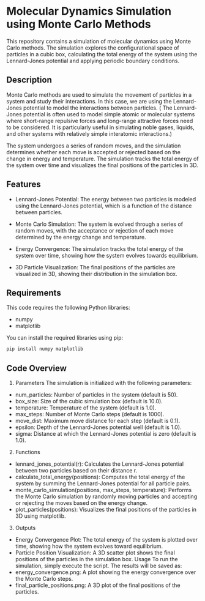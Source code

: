 # Molecular Dynamics Simulation using Monte Carlo Methods

This repository contains a simulation of molecular dynamics using Monte Carlo methods. The simulation explores the configurational space of particles in a cubic box, calculating the total energy of the system using the Lennard-Jones potential and applying periodic boundary conditions.

## Description

Monte Carlo methods are used to simulate the movement of particles in a system and study their interactions. In this case, we are using the Lennard-Jones potential to model the interactions between particles. ( The Lennard-Jones potential is often used to model simple atomic or molecular systems where short-range repulsive forces and long-range attractive forces need to be considered. It is particularly useful in simulating noble gases, liquids, and other systems with relatively simple interatomic interactions.)

The system undergoes a series of random moves, and the simulation determines whether each move is accepted or rejected based on the change in energy and temperature.
The simulation tracks the total energy of the system over time and visualizes the final positions of the particles in 3D.


## Features

* Lennard-Jones Potential: The energy between two particles is modeled using the Lennard-Jones potential, which is a function of the distance between particles.

* Monte Carlo Simulation: The system is evolved through a series of random moves, with the acceptance or rejection of each move determined by the energy change and temperature.
  
* Energy Convergence: The simulation tracks the total energy of the system over time, showing how the system evolves towards equilibrium.
  
* 3D Particle Visualization: The final positions of the particles are visualized in 3D, showing their distribution in the simulation box.
  
## Requirements
This code requires the following Python libraries:
* numpy
* matplotlib

You can install the required libraries using pip:

   ```bash
   pip install numpy matplotlib
   ```

## Code Overview

1. Parameters
The simulation is initialized with the following parameters:
* num_particles: Number of particles in the system (default is 50).
* box_size: Size of the cubic simulation box (default is 10.0).
* temperature: Temperature of the system (default is 1.0).
* max_steps: Number of Monte Carlo steps (default is 1000).
* move_dist: Maximum move distance for each step (default is 0.1).
* epsilon: Depth of the Lennard-Jones potential well (default is 1.0).
* sigma: Distance at which the Lennard-Jones potential is zero (default is 1.0).
2. Functions
* lennard_jones_potential(r): Calculates the Lennard-Jones potential between two particles based on their distance r.
* calculate_total_energy(positions): Computes the total energy of the system by summing the Lennard-Jones potential for all particle pairs.
* monte_carlo_simulation(positions, max_steps, temperature): Performs the Monte Carlo simulation by randomly moving particles and accepting or rejecting the moves based on the energy change.
* plot_particles(positions): Visualizes the final positions of the particles in 3D using matplotlib.
3. Outputs
* Energy Convergence Plot: The total energy of the system is plotted over time, showing how the system evolves toward equilibrium.
* Particle Position Visualization: A 3D scatter plot shows the final positions of the particles in the simulation box.
Usage
To run the simulation, simply execute the script. The results will be saved as:
* energy_convergence.png: A plot showing the energy convergence over the Monte Carlo steps.
* final_particle_positions.png: A 3D plot of the final positions of the particles.

